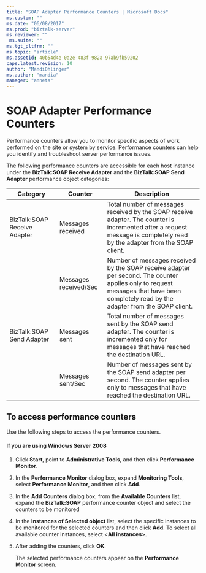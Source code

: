 ```yaml
---
title: "SOAP Adapter Performance Counters | Microsoft Docs"
ms.custom: ""
ms.date: "06/08/2017"
ms.prod: "biztalk-server"
ms.reviewer: ""
 ms.suite: ""
ms.tgt_pltfrm: ""
ms.topic: "article"
ms.assetid: 40b54d4e-0a2e-483f-982a-97ab9fb59202
caps.latest.revision: 10
author: "MandiOhlinger"
ms.author: "mandia"
manager: "anneta"
---
```

# SOAP Adapter Performance Counters
Performance counters allow you to monitor specific aspects of work performed on the site or system by service. Performance counters can help you identify and troubleshoot server performance issues.  
  
 The following performance counters are accessible for each host instance under the **BizTalk:SOAP Receive Adapter** and the **BizTalk:SOAP Send Adapter** performance object categories:  
  
|**Category**|**Counter**|**Description**|  
|------------------|-----------------|---------------------|  
|BizTalk:SOAP Receive Adapter|Messages received|Total number of messages received by the SOAP receive adapter. The counter is incremented after a request message is completely read by the adapter from the SOAP client.|  
||Messages received/Sec|Number of messages received by the SOAP receive adapter per second. The counter applies only to request messages that have been completely read by the adapter from the SOAP client.|  
|BizTalk:SOAP Send Adapter|Messages sent|Total number of messages sent by the SOAP send adapter. The counter is incremented only for messages that have reached the destination URL.|  
||Messages sent/Sec|Number of messages sent by the SOAP send adapter per second. The counter applies only to messages that have reached the destination URL.|  
  
## To access performance counters  
 Use the following steps to access the performance counters.  
  
#### If you are using Windows Server 2008  
  
1.  Click **Start**, point to **Administrative Tools**, and then click **Performance Monitor**.  
  
2.  In the **Performance Monitor** dialog box, expand **Monitoring Tools**, select **Performance Monitor**, and then click **Add**.  
  
3.  In the **Add Counters** dialog box, from the **Available Counters** list, expand the **BizTalk:SOAP** performance counter object and select the counters to be monitored  
  
4.  In the **Instances of Selected object** list, select the specific instances to be monitored for the selected counters and then click **Add**. To select all available counter instances, select \<**All instances**>.  
  
5.  After adding the counters, click **OK**.  
  
     The selected performance counters appear on the **Performance Monitor** screen.